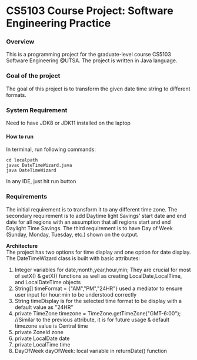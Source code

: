 # CS5103 Course Project: Software Engineering Practice
### Overview
<div>
  This is a programming project for the graduate-level course CS5103 Software Engineering @UTSA. The project is written in Java language. 
</div>

### Goal of the project
<div>
  The goal of this project is to transform the given date time string to different formats.     
</div>

<!---
  1. Requirement Engineering: Write user stories and test cases of the program you are writing.
  2. Design: Adapt your software design based on new requirements posted later.
  3. Implementation: Implement your code based on version control system and make changes to implementation based on new requirements.
  4. Testing: Write unit tests for your classes.
  5. Tool Application: Apply code clone detection, static bug detection on your code base and report results.
--->
### System Requirement
  Need to have JDK8 or JDK11 installed on the laptop
  #### How to run
  
  In terminal, run following commands: 
  ```
  cd localpath
  javac DateTimeWizard.java
  java DateTimeWizard
  ```
  In any IDE, just hit run button<br>
  
### Requirements

  The initial requirement is to transform it to any different time zone. The secondary requirement is to add Daytime light Savings' start date and end date for all regions with an assumption that all regions start and end Daylight Time Savings. The third requirement is to have Day of Week (Sunday, Monday, Tuesday, etc.) shown on the output.
  <br>

<div>
  <b>Architecture</b>
  <br>
  The project has two options for time display and one option for date display. The DateTimeWizard class is built with basic attributes: 
  <ol>
    <li> Integer variables for date,month,year,hour,min; They are crucial for most of setX() & getX() functions as well as creating LocalDate,LocalTime, and LocalDateTime objects</li>
    <li> String[] timeFormat = {"AM","PM","24HR"} used a mediator to ensure user input for hour:min to be understood correctly </li>
    <li> String timeDisplay is for the selected time format to be display with a default value as "24HR" </li>
    <li> private TimeZone timezone = TimeZone.getTimeZone("GMT-6:00"); //Similar to the previous attribute, it is for future usage & default timezone value is Central time</li>
    <li> private ZoneId zone</li>
    <li> private LocalDate date</li>
    <li> private LocalTime time</li>
    <li> DayOfWeek dayOfWeek: local variable in returnDate() function</li>
  </ol>
</div>

